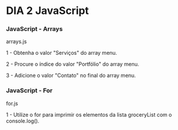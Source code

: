 # DIA 2 JavaScript


### JavaScript - Arrays

arrays.js

1 - Obtenha o valor "Serviços" do array menu.

2 - Procure o índice do valor "Portfólio" do array menu.

3 - Adicione o valor "Contato" no final do array menu.


### JavaScript - For

for.js

1 - Utilize o for para imprimir os elementos da lista groceryList com o console.log().
